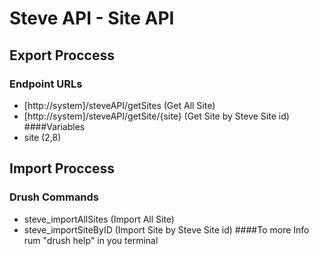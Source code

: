 # Steve API - Site API

## Export Proccess
### Endpoint URLs
  - [http://system]/steveAPI/getSites (Get All Site)
  - [http://system]/steveAPI/getSite/{site}  (Get Site by Steve Site id)
 ####Variables    
  - site (2,8)
    
  
## Import Proccess
### Drush Commands
  - steve_importAllSites (Import All Site)
  - steve_importSiteByID (Import Site by Steve Site id)
####To more Info rum "drush help" in you terminal

